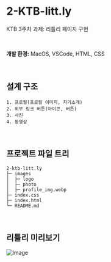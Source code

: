 # 2-KTB-litt.ly
KTB 3주차 과제: 리틀리 페이지 구현

<br/>

**개발 환경:** MacOS, VSCode, HTML, CSS

<br/>

## 설계 구조
```
1. 프로필(프로필 이미지, 자기소개)
2. 외부 링크 버튼(아이콘, 버튼)
3. 사진
4. 동영상
```

<br/>

## 프로젝트 파일 트리
```
2-ktb-litt.ly
├─ images
│  ├─ logo
│  ├─ photo
│  ├─ profile_img.webp
├─ index.css
├─ index.html
└─ README.md
```

<br/>

## 리틀리 미리보기
![Image](https://github.com/user-attachments/assets/37252b7c-0b13-4783-b17b-2a080d769390)
